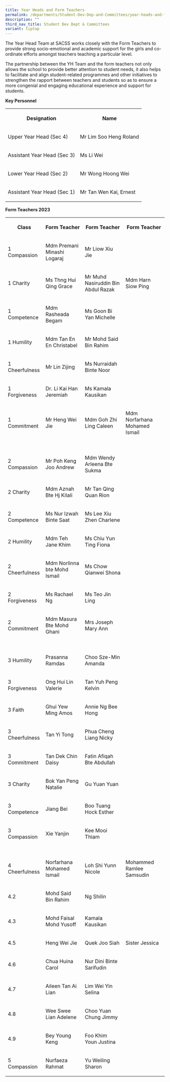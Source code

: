 ```yaml
---
title: Year Heads and Form Teachers
permalink: /departments/Student-Dev-Dep-and-Committees/year-heads-and-form-teachers/
description: ""
third_nav_title: Student Dev Dept & Committees
variant: tiptap
---
```

<p>The Year Head Team at SACSS works closely with the Form Teachers to provide
strong socio-emotional and academic support for the girls and co-ordinate
efforts amongst teachers teaching a particular level.</p>
<p>The partnership between the YH Team and the form teachers not only allows
the school to provide better attention to student needs, it also helps
to facilitate and align student-related programmes and other initiatives
to strengthen the rapport between teachers and students so as to ensure
a more congenial and engaging educational experience and support for students.</p>
<p><strong>Key Personnel</strong>
</p>
<table>
<tbody>
<tr>
<th rowspan="1" colspan="1">
<p>Designation</p>
</th>
<th rowspan="1" colspan="1">
<p>Name</p>
</th>
</tr>
<tr>
<td rowspan="1" colspan="1">
<p>Upper Year Head (Sec 4)</p>
</td>
<td rowspan="1" colspan="1">
<p>Mr Lim Soo Heng Roland</p>
</td>
</tr>
<tr>
<td rowspan="1" colspan="1">
<p>Assistant Year Head (Sec 3)</p>
</td>
<td rowspan="1" colspan="1">
<p>Ms Li Wei</p>
</td>
</tr>
<tr>
<td rowspan="1" colspan="1">
<p>Lower Year Head (Sec 2)</p>
</td>
<td rowspan="1" colspan="1">
<p>Mr Wong Hoong Wei</p>
</td>
</tr>
<tr>
<td rowspan="1" colspan="1">
<p>Assistant Year Head (Sec 1)</p>
</td>
<td rowspan="1" colspan="1">
<p>Mr Tan Wen Kai, Ernest</p>
</td>
</tr>
</tbody>
</table>
<p><strong>Form Teachers 2023</strong>
</p>
<table>
<tbody>
<tr>
<th rowspan="1" colspan="1">
<p><strong>Class</strong>
</p>
</th>
<th rowspan="1" colspan="1">
<p><strong>Form Teacher</strong>
</p>
</th>
<th rowspan="1" colspan="1">
<p><strong>Form Teacher</strong>
</p>
</th>
<th rowspan="1" colspan="1">
<p><strong>Form Teacher</strong>
</p>
</th>
</tr>
<tr>
<td rowspan="1" colspan="1">
<p>1 Compassion</p>
</td>
<td rowspan="1" colspan="1">
<p>Mdm Premani Minashi Logaraj</p>
</td>
<td rowspan="1" colspan="1">
<p>Mr Liow Xiu Jie</p>
</td>
<td rowspan="1" colspan="1">
<p></p>
</td>
</tr>
<tr>
<td rowspan="1" colspan="1">
<p>1 Charity</p>
</td>
<td rowspan="1" colspan="1">
<p>Ms Thng Hui Qing Grace</p>
</td>
<td rowspan="1" colspan="1">
<p>Mr Muhd Nasiruddin Bin Abdul Razak</p>
</td>
<td rowspan="1" colspan="1">
<p>Mdm Harn Siow Ping</p>
</td>
</tr>
<tr>
<td rowspan="1" colspan="1">
<p>1 Competence</p>
</td>
<td rowspan="1" colspan="1">
<p>Mdm Rasheada Begam</p>
</td>
<td rowspan="1" colspan="1">
<p>Ms Goon Bi Yan Michelle</p>
</td>
<td rowspan="1" colspan="1">
<p></p>
</td>
</tr>
<tr>
<td rowspan="1" colspan="1">
<p>1 Humility</p>
</td>
<td rowspan="1" colspan="1">
<p>Mdm Tan En En Christabel</p>
</td>
<td rowspan="1" colspan="1">
<p>Mr Mohd Said Bin Rahim</p>
</td>
<td rowspan="1" colspan="1">
<p></p>
</td>
</tr>
<tr>
<td rowspan="1" colspan="1">
<p>1 Cheerfulness</p>
</td>
<td rowspan="1" colspan="1">
<p>Mr Lin Zijing</p>
</td>
<td rowspan="1" colspan="1">
<p>Ms Nurraidah Binte Noor</p>
</td>
<td rowspan="1" colspan="1">
<p></p>
</td>
</tr>
<tr>
<td rowspan="1" colspan="1">
<p>1 Forgiveness</p>
</td>
<td rowspan="1" colspan="1">
<p>Dr. Li Kai Han Jeremiah</p>
</td>
<td rowspan="1" colspan="1">
<p>Ms Kamala Kausikan</p>
</td>
<td rowspan="1" colspan="1">
<p></p>
</td>
</tr>
<tr>
<td rowspan="1" colspan="1">
<p>1 Commitment</p>
</td>
<td rowspan="1" colspan="1">
<p>Mr Heng Wei Jie</p>
</td>
<td rowspan="1" colspan="1">
<p>Mdm Goh Zhi Ling Caleen</p>
</td>
<td rowspan="1" colspan="1">
<p>Mdm Norfarhana Mohamed Ismail</p>
</td>
</tr>
<tr>
<td rowspan="1" colspan="1">
<p></p>
</td>
<td rowspan="1" colspan="1">
<p></p>
</td>
<td rowspan="1" colspan="1">
<p></p>
</td>
<td rowspan="1" colspan="1">
<p></p>
</td>
</tr>
<tr>
<td rowspan="1" colspan="1">
<p>2 Compassion</p>
</td>
<td rowspan="1" colspan="1">
<p>Mr Poh Keng Joo Andrew</p>
</td>
<td rowspan="1" colspan="1">
<p>Mdm Wendy Arleena Bte Sukma</p>
</td>
<td rowspan="1" colspan="1">
<p></p>
</td>
</tr>
<tr>
<td rowspan="1" colspan="1">
<p>2 Charity</p>
</td>
<td rowspan="1" colspan="1">
<p>Mdm Aznah Bte Hj Kilali</p>
</td>
<td rowspan="1" colspan="1">
<p>Mr Tan Qing Quan Rion</p>
</td>
<td rowspan="1" colspan="1">
<p></p>
</td>
</tr>
<tr>
<td rowspan="1" colspan="1">
<p>2 Competence</p>
</td>
<td rowspan="1" colspan="1">
<p>Ms Nur Izwah Binte Saat</p>
</td>
<td rowspan="1" colspan="1">
<p>Ms Lee Xiu Zhen Charlene</p>
</td>
<td rowspan="1" colspan="1">
<p></p>
</td>
</tr>
<tr>
<td rowspan="1" colspan="1">
<p>2 Humility</p>
</td>
<td rowspan="1" colspan="1">
<p>Mdm Teh Jane Khim</p>
</td>
<td rowspan="1" colspan="1">
<p>Ms Chiu Yun Ting Fiona</p>
</td>
<td rowspan="1" colspan="1">
<p></p>
</td>
</tr>
<tr>
<td rowspan="1" colspan="1">
<p>2 Cheerfulness</p>
</td>
<td rowspan="1" colspan="1">
<p>Mdm Norlinna bte Mohd Ismail</p>
</td>
<td rowspan="1" colspan="1">
<p>Ms Chow Qianwei Shona</p>
</td>
<td rowspan="1" colspan="1">
<p></p>
</td>
</tr>
<tr>
<td rowspan="1" colspan="1">
<p>2 Forgiveness</p>
</td>
<td rowspan="1" colspan="1">
<p>Ms Rachael Ng</p>
</td>
<td rowspan="1" colspan="1">
<p>Ms Teo Jin Ling</p>
</td>
<td rowspan="1" colspan="1">
<p></p>
</td>
</tr>
<tr>
<td rowspan="1" colspan="1">
<p>2 Commitment</p>
</td>
<td rowspan="1" colspan="1">
<p>Mdm Masura Bte Mohd Ghani</p>
</td>
<td rowspan="1" colspan="1">
<p>Mrs Joseph Mary Ann</p>
</td>
<td rowspan="1" colspan="1">
<p></p>
</td>
</tr>
<tr>
<td rowspan="1" colspan="1">
<p></p>
</td>
<td rowspan="1" colspan="1">
<p></p>
</td>
<td rowspan="1" colspan="1">
<p></p>
</td>
<td rowspan="1" colspan="1">
<p></p>
</td>
</tr>
<tr>
<td rowspan="1" colspan="1">
<p>3 Humility</p>
</td>
<td rowspan="1" colspan="1">
<p>Prasanna Ramdas</p>
</td>
<td rowspan="1" colspan="1">
<p>Choo Sze-Min Amanda</p>
</td>
<td rowspan="1" colspan="1">
<p></p>
</td>
</tr>
<tr>
<td rowspan="1" colspan="1">
<p>3 Forgiveness</p>
</td>
<td rowspan="1" colspan="1">
<p>Ong Hui Lin Valerie</p>
</td>
<td rowspan="1" colspan="1">
<p>Tan Yuh Peng Kelvin</p>
</td>
<td rowspan="1" colspan="1">
<p></p>
</td>
</tr>
<tr>
<td rowspan="1" colspan="1">
<p>3 Faith</p>
</td>
<td rowspan="1" colspan="1">
<p>Ghui Yew Ming Amos</p>
</td>
<td rowspan="1" colspan="1">
<p>Annie Ng Bee Hong</p>
</td>
<td rowspan="1" colspan="1">
<p></p>
</td>
</tr>
<tr>
<td rowspan="1" colspan="1">
<p>3 Cheerfulness</p>
</td>
<td rowspan="1" colspan="1">
<p>Tan Yi Tong</p>
</td>
<td rowspan="1" colspan="1">
<p>Phua Cheng Liang Nicky</p>
</td>
<td rowspan="1" colspan="1">
<p></p>
</td>
</tr>
<tr>
<td rowspan="1" colspan="1">
<p>3 Commitment</p>
</td>
<td rowspan="1" colspan="1">
<p>Tan Dek Chin Daisy</p>
</td>
<td rowspan="1" colspan="1">
<p>Fatin Afiqah Bte Abdullah</p>
</td>
<td rowspan="1" colspan="1">
<p></p>
</td>
</tr>
<tr>
<td rowspan="1" colspan="1">
<p>3 Charity</p>
</td>
<td rowspan="1" colspan="1">
<p>Bok Yan Peng Natalie</p>
</td>
<td rowspan="1" colspan="1">
<p>Gu Yuan Yuan</p>
</td>
<td rowspan="1" colspan="1">
<p></p>
</td>
</tr>
<tr>
<td rowspan="1" colspan="1">
<p>3 Competence</p>
</td>
<td rowspan="1" colspan="1">
<p>Jiang Bei</p>
</td>
<td rowspan="1" colspan="1">
<p>Boo Tuang Hock Esther</p>
</td>
<td rowspan="1" colspan="1">
<p></p>
</td>
</tr>
<tr>
<td rowspan="1" colspan="1">
<p>3 Compassion</p>
</td>
<td rowspan="1" colspan="1">
<p>Xie Yanjin</p>
</td>
<td rowspan="1" colspan="1">
<p>Kee Mooi Thiam</p>
</td>
<td rowspan="1" colspan="1">
<p></p>
</td>
</tr>
<tr>
<td rowspan="1" colspan="1">
<p></p>
</td>
<td rowspan="1" colspan="1">
<p></p>
</td>
<td rowspan="1" colspan="1">
<p></p>
</td>
<td rowspan="1" colspan="1">
<p></p>
</td>
</tr>
<tr>
<td rowspan="1" colspan="1">
<p>4 Cheerfulness</p>
</td>
<td rowspan="1" colspan="1">
<p>Norfarhana Mohamed Ismail</p>
</td>
<td rowspan="1" colspan="1">
<p>Loh Shi Yunn Nicole</p>
</td>
<td rowspan="1" colspan="1">
<p>Mohammed Ramlee Samsudin</p>
</td>
</tr>
<tr>
<td rowspan="1" colspan="1">
<p>4.2</p>
</td>
<td rowspan="1" colspan="1">
<p>Mohd Said Bin Rahim</p>
</td>
<td rowspan="1" colspan="1">
<p>Ng Shilin</p>
</td>
<td rowspan="1" colspan="1">
<p></p>
</td>
</tr>
<tr>
<td rowspan="1" colspan="1">
<p>4.3</p>
</td>
<td rowspan="1" colspan="1">
<p>Mohd Faisal Mohd Yusoff</p>
</td>
<td rowspan="1" colspan="1">
<p>Kamala Kausikan</p>
</td>
<td rowspan="1" colspan="1">
<p></p>
</td>
</tr>
<tr>
<td rowspan="1" colspan="1">
<p>4.5</p>
</td>
<td rowspan="1" colspan="1">
<p>Heng Wei Jie</p>
</td>
<td rowspan="1" colspan="1">
<p>Quek Joo Siah</p>
</td>
<td rowspan="1" colspan="1">
<p>Sister Jessica</p>
</td>
</tr>
<tr>
<td rowspan="1" colspan="1">
<p>4.6</p>
</td>
<td rowspan="1" colspan="1">
<p>Chua Huina Carol</p>
</td>
<td rowspan="1" colspan="1">
<p>Nur Dini Binte Sarifudin</p>
</td>
<td rowspan="1" colspan="1">
<p></p>
</td>
</tr>
<tr>
<td rowspan="1" colspan="1">
<p>4.7</p>
</td>
<td rowspan="1" colspan="1">
<p>Aileen Tan Ai Lian</p>
</td>
<td rowspan="1" colspan="1">
<p>Lim Wei Yin Selina</p>
</td>
<td rowspan="1" colspan="1">
<p></p>
</td>
</tr>
<tr>
<td rowspan="1" colspan="1">
<p>4.8</p>
</td>
<td rowspan="1" colspan="1">
<p>Wee Swee Lian Adelene</p>
</td>
<td rowspan="1" colspan="1">
<p>Choo Yuan Chung Jimmy</p>
</td>
<td rowspan="1" colspan="1">
<p></p>
</td>
</tr>
<tr>
<td rowspan="1" colspan="1">
<p>4.9</p>
</td>
<td rowspan="1" colspan="1">
<p>Bey Young Keng</p>
</td>
<td rowspan="1" colspan="1">
<p>Foo Khim Youn Justina</p>
</td>
<td rowspan="1" colspan="1">
<p></p>
</td>
</tr>
<tr>
<td rowspan="1" colspan="1">
<p>5 Compassion</p>
</td>
<td rowspan="1" colspan="1">
<p>Nurfaeza Rahmat</p>
</td>
<td rowspan="1" colspan="1">
<p>Yu Weiling Sharon</p>
</td>
<td rowspan="1" colspan="1">
<p></p>
</td>
</tr>
</tbody>
</table>
<p></p>